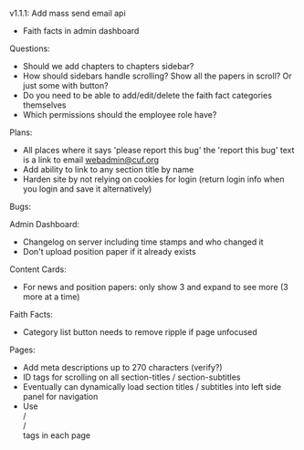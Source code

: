 v1.1.1: Add mass send email api
 - Faith facts in admin dashboard

Questions:
 - Should we add chapters to chapters sidebar?
 - How should sidebars handle scrolling? Show all the papers in scroll? Or just some with button?
 - Do you need to be able to add/edit/delete the faith fact categories themselves
 - Which permissions should the employee role have?

Plans:
 - All places where it says 'please report this bug' the 'report this bug' text is a link to email webadmin@cuf.org
 - Add ability to link to any section title by name
 - Harden site by not relying on cookies for login (return login info when you login and save it alternatively)

Bugs:

Admin Dashboard:
 - Changelog on server including time stamps and who changed it
 - Don't upload position paper if it already exists

Content Cards:
 - For news and position papers: only show 3 and expand to see more (3 more at a time)

Faith Facts:
 - Category list button needs to remove ripple if page unfocused

Pages:
 - Add meta descriptions up to 270 characters (verify?)
 - ID tags for scrolling on all section-titles / section-subtitles
 - Eventually can dynamically load section titles / subtitles into left side panel for navigation
 - Use <article> / <section> / <aside> tags in each page
